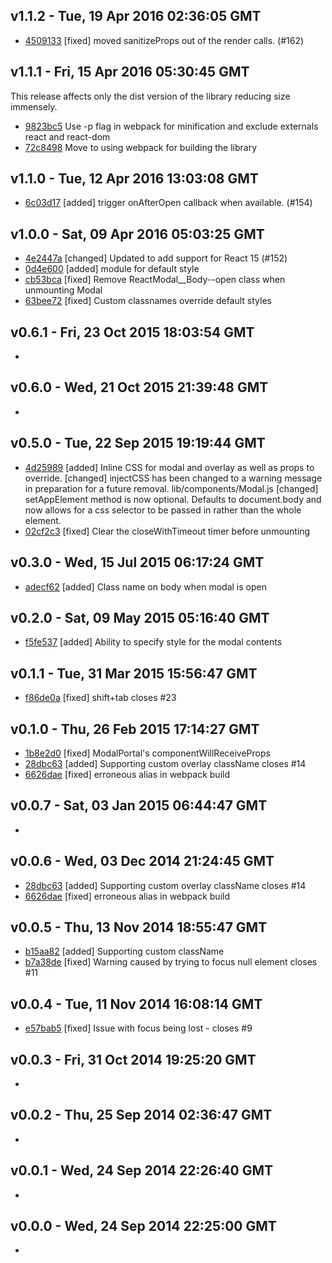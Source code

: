 v1.1.2 - Tue, 19 Apr 2016 02:36:05 GMT
--------------------------------------

- [4509133](../../commit/4509133) [fixed] moved sanitizeProps out of the render calls. (#162)


v1.1.1 - Fri, 15 Apr 2016 05:30:45 GMT
--------------------------------------
This release affects only the dist version of the library reducing size immensely.

- [9823bc5](../../commit/9823bc5) Use -p flag in webpack for minification and exclude externals react and react-dom
- [72c8498](../../commit/72c8498) Move to using webpack for building the library


v1.1.0 - Tue, 12 Apr 2016 13:03:08 GMT
--------------------------------------

- [6c03d17](../../commit/6c03d17) [added] trigger onAfterOpen callback when available. (#154)


v1.0.0 - Sat, 09 Apr 2016 05:03:25 GMT
--------------------------------------

- [4e2447a](../../commit/4e2447a) [changed] Updated to add support for React 15  (#152)
- [0d4e600](../../commit/0d4e600) [added] module for default style
- [cb53bca](../../commit/cb53bca) [fixed] Remove ReactModal__Body--open class when unmounting Modal
- [63bee72](../../commit/63bee72) [fixed] Custom classnames override default styles


v0.6.1 - Fri, 23 Oct 2015 18:03:54 GMT
--------------------------------------

- 


v0.6.0 - Wed, 21 Oct 2015 21:39:48 GMT
--------------------------------------

- 


v0.5.0 - Tue, 22 Sep 2015 19:19:44 GMT
--------------------------------------

- [4d25989](../../commit/4d25989) [added] Inline CSS for modal and overlay as well as props to override. [changed] injectCSS has been changed to a warning message in preparation for a future removal. lib/components/Modal.js [changed] setAppElement method is now optional. Defaults to document.body and now allows for a css selector to be passed in rather than the whole element.
- [02cf2c3](../../commit/02cf2c3) [fixed] Clear the closeWithTimeout timer before unmounting


v0.3.0 - Wed, 15 Jul 2015 06:17:24 GMT
--------------------------------------

- [adecf62](../../commit/adecf62) [added] Class name on body when modal is open


v0.2.0 - Sat, 09 May 2015 05:16:40 GMT
--------------------------------------

- [f5fe537](../../commit/f5fe537) [added] Ability to specify style for the modal contents


v0.1.1 - Tue, 31 Mar 2015 15:56:47 GMT
--------------------------------------

- [f86de0a](../../commit/f86de0a) [fixed] shift+tab closes #23


v0.1.0 - Thu, 26 Feb 2015 17:14:27 GMT
--------------------------------------

- [1b8e2d0](../../commit/1b8e2d0) [fixed] ModalPortal's componentWillReceiveProps
- [28dbc63](../../commit/28dbc63) [added] Supporting custom overlay className closes #14
- [6626dae](../../commit/6626dae) [fixed] erroneous alias in webpack build


v0.0.7 - Sat, 03 Jan 2015 06:44:47 GMT
--------------------------------------

- 


v0.0.6 - Wed, 03 Dec 2014 21:24:45 GMT
--------------------------------------

- [28dbc63](../../commit/28dbc63) [added] Supporting custom overlay className closes #14
- [6626dae](../../commit/6626dae) [fixed] erroneous alias in webpack build


v0.0.5 - Thu, 13 Nov 2014 18:55:47 GMT
--------------------------------------

- [b15aa82](../../commit/b15aa82) [added] Supporting custom className
- [b7a38de](../../commit/b7a38de) [fixed] Warning caused by trying to focus null element closes #11


v0.0.4 - Tue, 11 Nov 2014 16:08:14 GMT
--------------------------------------

- [e57bab5](../../commit/e57bab5) [fixed] Issue with focus being lost - closes #9


v0.0.3 - Fri, 31 Oct 2014 19:25:20 GMT
--------------------------------------

- 


v0.0.2 - Thu, 25 Sep 2014 02:36:47 GMT
--------------------------------------

- 


v0.0.1 - Wed, 24 Sep 2014 22:26:40 GMT
--------------------------------------

- 


v0.0.0 - Wed, 24 Sep 2014 22:25:00 GMT
--------------------------------------

- 


